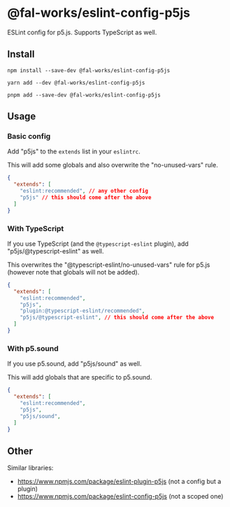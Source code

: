 # @fal-works/eslint-config-p5js

ESLint config for p5.js. Supports TypeScript as well.

## Install

```shell
npm install --save-dev @fal-works/eslint-config-p5js
```

```shell
yarn add --dev @fal-works/eslint-config-p5js
```

```shell
pnpm add --save-dev @fal-works/eslint-config-p5js
```

## Usage

### Basic config

Add "p5js" to the `extends` list in your `eslintrc`.

This will add some globals and also overwrite the "no-unused-vars" rule.

```json
{
  "extends": [
    "eslint:recommended", // any other config
    "p5js" // this should come after the above
  ]
}
```

### With TypeScript

If you use TypeScript (and the `@typescript-eslint` plugin), add "p5js/@typescript-eslint" as well.

This overwrites the "@typescript-eslint/no-unused-vars" rule for p5.js (however note that globals will not be added).

```json
{
  "extends": [
    "eslint:recommended",
    "p5js",
    "plugin:@typescript-eslint/recommended",
    "p5js/@typescript-eslint", // this should come after the above
  ]
}
```

### With p5.sound

If you use p5.sound, add "p5js/sound" as well.

This will add globals that are specific to p5.sound.

```json
{
  "extends": [
    "eslint:recommended",
    "p5js",
    "p5js/sound",
  ]
}
```


## Other

Similar libraries:

- <https://www.npmjs.com/package/eslint-plugin-p5js> (not a config but a plugin)
- <https://www.npmjs.com/package/eslint-config-p5js> (not a scoped one)
